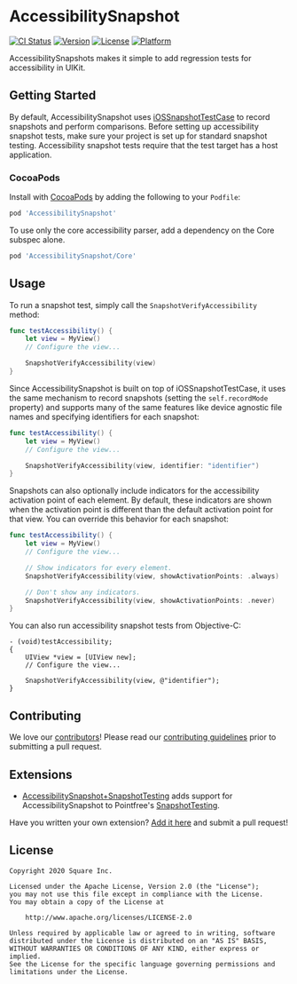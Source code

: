 # AccessibilitySnapshot

[![CI Status](https://img.shields.io/travis/CashApp/AccessibilitySnapshot.svg?style=flat)](https://travis-ci.org/CashApp/AccessibilitySnapshot)
[![Version](https://img.shields.io/cocoapods/v/AccessibilitySnapshot.svg?style=flat)](https://cocoapods.org/pods/AccessibilitySnapshot)
[![License](https://img.shields.io/cocoapods/l/AccessibilitySnapshot.svg?style=flat)](https://cocoapods.org/pods/AccessibilitySnapshot)
[![Platform](https://img.shields.io/cocoapods/p/AccessibilitySnapshot.svg?style=flat)](https://cocoapods.org/pods/AccessibilitySnapshot)

AccessibilitySnapshots makes it simple to add regression tests for accessibility in UIKit.

## Getting Started

By default, AccessibilitySnapshot uses [iOSSnapshotTestCase](https://github.com/uber/ios-snapshot-test-case) to record snapshots and perform comparisons. Before setting up accessibility snapshot tests, make sure your project is set up for standard snapshot testing. Accessibility snapshot tests require that the test target has a host application.

### CocoaPods

Install with [CocoaPods](https://cocoapods.org) by adding the following to your `Podfile`:

```ruby
pod 'AccessibilitySnapshot'
```

To use only the core accessibility parser, add a dependency on the Core subspec alone.

```ruby
pod 'AccessibilitySnapshot/Core'
```

## Usage

To run a snapshot test, simply call the `SnapshotVerifyAccessibility` method:

```swift
func testAccessibility() {
    let view = MyView()
    // Configure the view...

    SnapshotVerifyAccessibility(view)
}
```

Since AccessibilitySnapshot is built on top of iOSSnapshotTestCase, it uses the same mechanism to record snapshots (setting the `self.recordMode` property) and supports many of the same features like device agnostic file names and specifying identifiers for each snapshot:

```swift
func testAccessibility() {
    let view = MyView()
    // Configure the view...

    SnapshotVerifyAccessibility(view, identifier: "identifier")
}
```

Snapshots can also optionally include indicators for the accessibility activation point of each element. By default, these indicators are shown when the activation point is different than the default activation point for that view. You can override this behavior for each snapshot:

```swift
func testAccessibility() {
    let view = MyView()
    // Configure the view...

    // Show indicators for every element.
    SnapshotVerifyAccessibility(view, showActivationPoints: .always)

    // Don't show any indicators.
    SnapshotVerifyAccessibility(view, showActivationPoints: .never)
}
```

You can also run accessibility snapshot tests from Objective-C:

```objc
- (void)testAccessibility;
{
    UIView *view = [UIView new];
    // Configure the view...

    SnapshotVerifyAccessibility(view, @"identifier");
}
```

## Contributing

We love our
[contributors](https://github.com/CashApp/AccessibilitySnapshot/graphs/contributors)!
Please read our [contributing guidelines](CONTRIBUTING.md) prior to submitting
a pull request.

## Extensions

  - [AccessibilitySnapshot+SnapshotTesting](https://github.com/Sherlouk/AccessibilitySnapshot-SnapshotTesting) adds support for AccessibilitySnapshot to Pointfree's [SnapshotTesting](https://github.com/pointfreeco/swift-snapshot-testing/).

Have you written your own extension? [Add it here](https://github.com/cashapp/AccessibilitySnapshot/edit/master/README.md) and submit a pull request!

## License

```
Copyright 2020 Square Inc.

Licensed under the Apache License, Version 2.0 (the "License");
you may not use this file except in compliance with the License.
You may obtain a copy of the License at

    http://www.apache.org/licenses/LICENSE-2.0

Unless required by applicable law or agreed to in writing, software
distributed under the License is distributed on an "AS IS" BASIS,
WITHOUT WARRANTIES OR CONDITIONS OF ANY KIND, either express or implied.
See the License for the specific language governing permissions and
limitations under the License.
```
